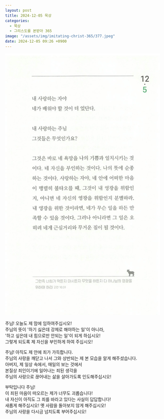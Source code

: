 ```yaml
---
layout: post
title: 2024-12-05 묵상
categories:
  - 묵상
  - 그리스도를 본받아 365
image: "/assets/img/imitating-christ-365/377.jpeg"
date: 2024-12-05 09:26 +0900
---
```


![image](/assets/img/imitating-christ-365/377.jpeg)

주님! 오늘도 제 맘에 임하여주십시오!  
주님의 뜻이 '하기 싫은데 강제로 해야하는 일'이 아니라,  
'하고 싶은데 내 힘으로만 안되는 일'이 되게 하십시오!  
그렇게 되도록 제 자신을 부인하게 하여 주십시오!

주님! 아직도 제 안에 죄가 가득합니다.  
주님의 사랑을 깨닫고 나서 그와 상반되는 제 본 모습을 알게 해주셨습니다.  
아버지, 제 일상 속에서, 매일의 보는 것에서  
본질상 죄인이기에 일어나는 죄된 생각을  
주님의 사랑으로 끊어내는 삶을 살아가도록 인도해주십시오!

부탁입니다 주님!  
이 죄된 마음이 떠오르는 제가 너무도 괴롭습니다!  
내 자신이 아직도 그 죄를 바라고 있다는 사실이 답답합니다!  
새롭게 해주십시오! 옛 사람을 돌아보지 않게 해주십시오!  
주님의 사랑을 다시금 넘치도록 부어주십시오!
